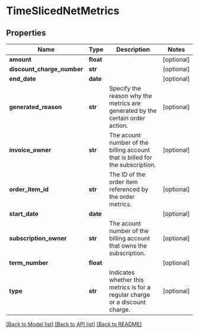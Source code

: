 # TimeSlicedNetMetrics

## Properties
Name | Type | Description | Notes
------------ | ------------- | ------------- | -------------
**amount** | **float** |  | [optional] 
**discount_charge_number** | **str** |  | [optional] 
**end_date** | **date** |  | [optional] 
**generated_reason** | **str** | Specify the reason why the metrics are generated by the certain order action.  | [optional] 
**invoice_owner** | **str** | The acount number of the billing account that is billed for the subscription. | [optional] 
**order_item_id** | **str** | The ID of the order item referenced by the order metrics. | [optional] 
**start_date** | **date** |  | [optional] 
**subscription_owner** | **str** | The acount number of the billing account that owns the subscription. | [optional] 
**term_number** | **float** |  | [optional] 
**type** | **str** | Indicates whether this metrics is for a regular charge or a discount charge. | [optional] 

[[Back to Model list]](../README.md#documentation-for-models) [[Back to API list]](../README.md#documentation-for-api-endpoints) [[Back to README]](../README.md)


